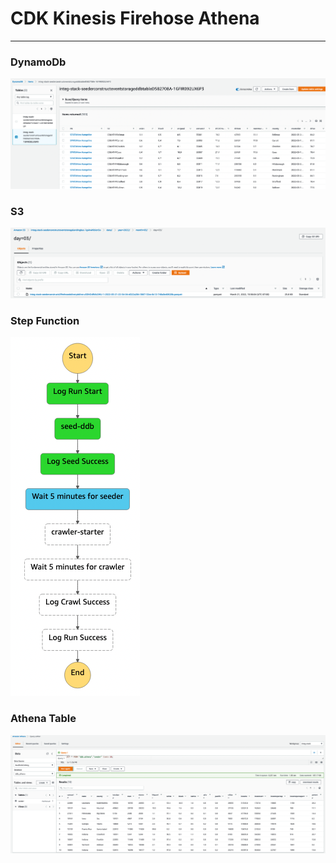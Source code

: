 # CDK Kinesis Firehose Athena

---

### DynamoDb

![](./docs/images/dynamo.png)

### S3

![](./docs/images/s3.png)

### Step Function

![](./docs/images/step-function.png)

### Athena Table

![](./docs/images/glue-table.png)